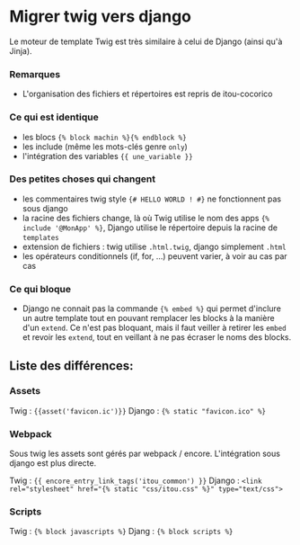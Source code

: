 # Migrer twig vers django
Le moteur de template Twig est très similaire à celui de Django (ainsi qu'à Jinja).

### Remarques
- L'organisation des fichiers et répertoires est repris de itou-cocorico

### Ce qui est identique
- les blocs `{% block machin %}{% endblock %}`
- les include (même les mots-clés genre `only`)
- l'intégration des variables `{{ une_variable }}`

### Des petites choses qui changent
- les commentaires twig style `{# HELLO WORLD ! #}` ne fonctionnent pas sous django
- la racine des fichiers change, là où Twig utilise le nom des apps `{% include '@MonApp' %}`, Django utilise le répertoire depuis la racine de `templates`
- extension de fichiers : twig utilise `.html.twig`, django simplement `.html`
- les opérateurs conditionnels (if, for, ...) peuvent varier, à voir au cas par cas

### Ce qui bloque
- Django ne connait pas la commande `{% embed %}` qui permet d'inclure un autre template tout en pouvant remplacer les blocks à la manière d'un `extend`. Ce n'est pas bloquant, mais il faut veiller à retirer les `embed` et revoir les `extend`, tout en veillant à ne pas écraser le noms des blocks.

## Liste des différences:

### Assets
Twig : `{{asset('favicon.ic')}}`
Django : `{% static "favicon.ico" %}`

### Webpack
Sous twig les assets sont gérés par webpack / encore.
L'intégration sous django est plus directe.

Twig : `{{ encore_entry_link_tags('itou_common') }}`
Django : `<link rel="stylesheet" href="{% static "css/itou.css" %}" type="text/css">`

### Scripts
Twig : `{% block javascripts %}`
Djang : `{% block scripts %}`

